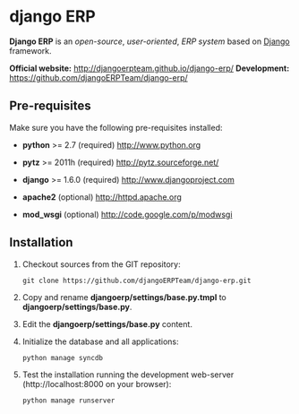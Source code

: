 django ERP
==========

**Django ERP** is an _open-source_, _user-oriented_, *ERP system* based on [Django](http://www.djangoproject.com) framework.

**Official website:** http://djangoerpteam.github.io/django-erp/
**Development:** https://github.com/djangoERPTeam/django-erp/

Pre-requisites
--------------

Make sure you have the following pre-requisites installed:

 * **python** >= 2.7 (required)
   http://www.python.org

 * **pytz** >= 2011h (required)
   http://pytz.sourceforge.net/

 * **django** >= 1.6.0 (required)
   http://www.djangoproject.com

 * **apache2** (optional)
   http://httpd.apache.org

 * **mod_wsgi** (optional)
   http://code.google.com/p/modwsgi

Installation
------------

1. Checkout sources from the GIT repository:

    `git clone https://github.com/djangoERPTeam/django-erp.git`

2. Copy and rename **djangoerp/settings/base.py.tmpl** to  **djangoerp/settings/base.py**.
 
3. Edit the **djangoerp/settings/base.py** content.

4. Initialize the database and all applications:

    `python manage syncdb`

5. Test the installation running the development web-server (http://localhost:8000 on your browser):

    `python manage runserver`
